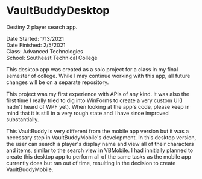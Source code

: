 # VaultBuddyDesktop
Destiny 2 player search app.
 
Date Started: 1/13/2021 <br>
Date Finished: 2/5/2021 <br>
Class: Advanced Technologies <br>
School: Southeast Technical College

This desktop app was created as a solo project for a class in my final semester of college. While I may continue working with this app, all future changes will be on a separate repository.

This project was my first experience with APIs of any kind. It was also the first time I really tried to dig into WinForms to create a very custom UI(I hadn't heard of WPF yet). When looking at the app's code, please keep in mind that it is still in a very rough state and I have since improved substantially. 

This VaultBuddy is very different from the mobile app version but it was a necessary step in VaultBuddyMobile's development. In this desktop version, the user can search a player's display name and view all of their characters and items, similar to the search view in VBMobile. I had innitially planned to create this desktop app to perform all of the same tasks as the mobile app currently does but ran out of time, resulting in the decision to create VaultBuddyMobile.
